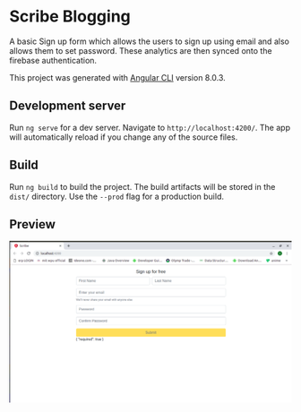 # Scribe Blogging


A basic Sign up form which allows the users to sign up using email and also allows them to set password.
These analytics are then synced onto the firebase authentication.

This project was generated with [Angular CLI](https://github.com/angular/angular-cli) version 8.0.3.

## Development server

Run `ng serve` for a dev server. Navigate to `http://localhost:4200/`. The app will automatically reload if you change any of the source files.


## Build

Run `ng build` to build the project. The build artifacts will be stored in the `dist/` directory. Use the `--prod` flag for a production build.

## Preview
![](images/form.png)
